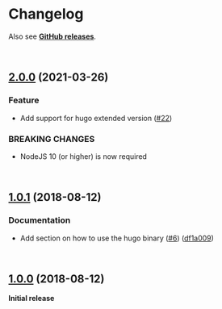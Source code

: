 # Changelog

Also see **[GitHub releases](https://github.com/dominique-mueller/hugo-installer/releases)**.

<br>

## [2.0.0](https://github.com/dominique-mueller/hugo-installer/releases/tag/2.0.0) (2021-03-26)

### Feature

- Add support for hugo extended version ([#22](https://github.com/dominique-mueller/hugo-installer/pull/22))

### BREAKING CHANGES

- NodeJS 10 (or higher) is now required

<br>

## [1.0.1](https://github.com/dominique-mueller/hugo-installer/releases/tag/1.0.1) (2018-08-12)

### Documentation

- Add section on how to use the hugo binary ([#6](https://github.com/dominique-mueller/hugo-installer/issues/6)) ([df1a009](https://github.com/dominique-mueller/hugo-installer/commit/df1a009))

<br>

## [1.0.0](https://github.com/dominique-mueller/hugo-installer/releases/tag/1.0.0) (2018-08-12)

**Initial release**
